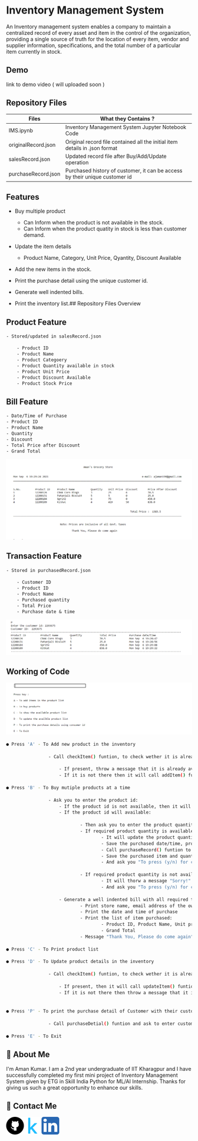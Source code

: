 
# Inventory Management System

An Inventory management system enables a company to maintain a centralized record of every asset and item in the control of the organization, providing a single source of truth for the location of every item, vendor and supplier information, specifications, and the total number of a particular item currently in stock.
## Demo

link to demo video ( will uploaded soon )

## Repository Files

  | Files             | What they Contains ?                                                               |
| ----------------- | ------------------------------------------------------------------ |
| IMS.ipynb |Inventory Management System Jupyter Notebook Code |
| originalRecord.json |Original record file contained all the initial item details in .json format |
| salesRecord.json |  Updated record file after Buy/Add/Update operation|
| purchaseRecord.json | Purchased history of customer, it can be access by their unique customer id |

## Features

- Buy multiple product
    - Can Inform when the product is not available in the stock.
    - Can Inform when the product quatity in stock is less than customer demand.

- Update the item details
    - Product Name, Category, Unit Price, Qyantity, Discount Available

- Add the new items in the stock.
- Print the purchase detail using the unique customer id.
- Generate well indented bills.
- Print the inventory list.## Repository Files Overview



## Product Feature


    - Stored/updated in salesRecord.json 
     
        - Product ID
        - Product Name
        - Product Categoery
        - Product Quantity available in stock
        - Product Unit Price
        - Product Discount Available
        - Product Stock Price
  
## Bill Feature

    - Date/Time of Purchase
    - Product ID
    - Product Name
    - Quantity
    - Discount
    - Total Price after Discount
    - Grand Total
![Bill](https://github.com/ajaman190/ETG_Inventory_Management_System_Project/blob/main/Images/Screenshot%202021-09-06%20203138.png)

  
## Transaction Feature

    - Stored in purchasedRecord.json
  
        - Customer ID
        - Product ID
        - Product Name
        - Purchased quantity
        - Total Price
        - Purchase date & time

  ![Purchased Record](https://github.com/ajaman190/ETG_Inventory_Management_System_Project/blob/main/Images/Screenshot%202021-09-06%20203219.png)

## Working of Code

![Option](https://github.com/ajaman190/ETG_Inventory_Management_System_Project/blob/main/Images/Screenshot%202021-09-07%20094555.png)
```bash
● Press 'A' - To Add new product in the inventory

                - Call checkItem() funtion, to check wether it is already present in the inventory or not

                    - If present, throw a message that it is already available in the inventory, you need to update it and call updateItem() function
                    - If it is not there then it will call addItem() funtion

● Press 'B' - To Buy mutiple products at a time

                - Ask you to enter the product id:
                    - If the product id is not available, then it will ask you to enter a valid product id
                    - If the product id will available:

                            - Then ask you to enter the product quantity that you want to buy:
                            - If required product quantity is available in stock:
                                    - It will update the product quantity and product stock price in products dict
                                    - Save the purchased date/time, product name, quantity and total price
                                    - Call purchaseRecord() funtion to store the details of sold product in json format
                                    - Save the purchased item and quantity in purchased list
                                    - And ask you "To press (y/n) for continuing buying"

                            - If required product quantity is not available stock:
                                    - It will thorw a message "Sorry!" with the qantity available in the stock
                                    - And ask you "To press (y/n) for continuing buying"

                    - Generate a well indented bill with all required things using the purchased list
                            - Print store name, email address of the owner
                            - Print the date and time of purchase
                            - Print the list of item purchased:
                                    - Product ID, Product Name, Unit price, Discount, Total price after discount
                                    - Grand Total
                            - Message "Thank You, Please do come again"

● Press 'C' - To Print product list

● Press 'D' - To Update product details in the inventory

                - Call checkItem() funtion, to check wether it is already present in the inventory or not

                    - If present, then it will call updateItem() funtion 
                    - If it is not there then throw a message that it is not available in the inventory, you need to add it and call addItem() function


● Press 'P' - To print the purchase detail of Customer with their customer id.
                  
                - Call purchaseDetial() funtion and ask to enter customer id.

● Press 'E' - To Exit
```

  
## 🚀 About Me
I'm Aman Kumar. I am a 2nd year undergraduate of IIT Kharagpur and I have successfully completed my first mini project of Inventory Management System given by ETG in Skill India Python for ML/AI Internship. Thanks for giving us such a great opportunity to enhance our skills.



## 🔗 Contact Me

[![portfolio](https://github.com/ajaman190/ETG_Inventory_Management_System_Project/blob/main/Images/Social%20Media%20Logo/1964417_github_logo_media_social_icon.png)](https://github.com/ajaman190)[![kaggle](https://github.com/ajaman190/ETG_Inventory_Management_System_Project/blob/main/Images/Social%20Media%20Logo/4373210_kaggle_logo_logos_icon.png)](https://www.kaggle.com/aman190)[![linkedin](https://github.com/ajaman190/ETG_Inventory_Management_System_Project/blob/main/Images/Social%20Media%20Logo/5296501_linkedin_network_linkedin%20logo_icon.png)](https://www.linkedin.com/in/aman-kumar-586b23216/)

